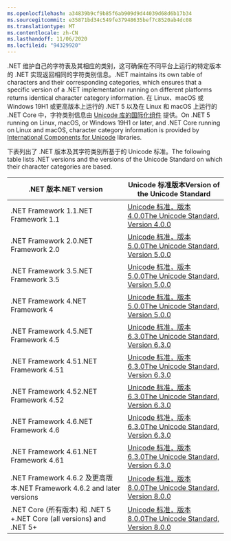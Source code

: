 ```yaml
---
ms.openlocfilehash: a34839b9cf9b85f6ab909d9d44039d68d6b17b34
ms.sourcegitcommit: e35871bd34c549fe37948635bef7c8520ab4dc08
ms.translationtype: MT
ms.contentlocale: zh-CN
ms.lasthandoff: 11/06/2020
ms.locfileid: "94329920"
---
```

<span data-ttu-id="282f7-101">.NET 维护自己的字符表及其相应的类别，这可确保在不同平台上运行的特定版本的 .NET 实现返回相同的字符类别信息。</span><span class="sxs-lookup"><span data-stu-id="282f7-101">.NET maintains its own table of characters and their corresponding categories, which ensures that a specific version of a .NET implementation running on different platforms returns identical character category information.</span></span> <span data-ttu-id="282f7-102">在 Linux、macOS 或 Windows 19H1 或更高版本上运行的 .NET 5 以及在 Linux 和 macOS 上运行的 .NET Core 中，字符类别信息由 [Unicode 库的国际化组件](http://site.icu-project.org/) 提供。</span><span class="sxs-lookup"><span data-stu-id="282f7-102">On .NET 5 running on Linux, macOS, or Windows 19H1 or later, and .NET Core running on Linux and macOS, character category information is provided by [International Components for Unicode](http://site.icu-project.org/) libraries.</span></span>

<span data-ttu-id="282f7-103">下表列出了 .NET 版本及其字符类别所基于的 Unicode 标准。</span><span class="sxs-lookup"><span data-stu-id="282f7-103">The following table lists .NET versions and the versions of the Unicode Standard on which their character categories are based.</span></span>

|<span data-ttu-id="282f7-104">.NET 版本</span><span class="sxs-lookup"><span data-stu-id="282f7-104">.NET version</span></span>|<span data-ttu-id="282f7-105">Unicode 标准版本</span><span class="sxs-lookup"><span data-stu-id="282f7-105">Version of the Unicode Standard</span></span>|
|----------------------------|-------------------------------------|
|<span data-ttu-id="282f7-106">.NET Framework 1.1</span><span class="sxs-lookup"><span data-stu-id="282f7-106">.NET Framework 1.1</span></span>|[<span data-ttu-id="282f7-107">Unicode 标准，版本 4.0.0</span><span class="sxs-lookup"><span data-stu-id="282f7-107">The Unicode Standard, Version 4.0.0</span></span>](https://www.unicode.org/versions/Unicode4.0.0/)|
|<span data-ttu-id="282f7-108">.NET Framework 2.0</span><span class="sxs-lookup"><span data-stu-id="282f7-108">.NET Framework 2.0</span></span>|[<span data-ttu-id="282f7-109">Unicode 标准，版本 5.0.0</span><span class="sxs-lookup"><span data-stu-id="282f7-109">The Unicode Standard, Version 5.0.0</span></span>](https://www.unicode.org/versions/Unicode5.0.0)|
|<span data-ttu-id="282f7-110">.NET Framework 3.5</span><span class="sxs-lookup"><span data-stu-id="282f7-110">.NET Framework 3.5</span></span>|[<span data-ttu-id="282f7-111">Unicode 标准，版本 5.0.0</span><span class="sxs-lookup"><span data-stu-id="282f7-111">The Unicode Standard, Version 5.0.0</span></span>](https://www.unicode.org/versions/Unicode5.0.0)|
|<span data-ttu-id="282f7-112">.NET Framework 4</span><span class="sxs-lookup"><span data-stu-id="282f7-112">.NET Framework 4</span></span>|[<span data-ttu-id="282f7-113">Unicode 标准，版本 5.0.0</span><span class="sxs-lookup"><span data-stu-id="282f7-113">The Unicode Standard, Version 5.0.0</span></span>](https://www.unicode.org/versions/Unicode5.0.0)|
|<span data-ttu-id="282f7-114">.NET Framework 4.5</span><span class="sxs-lookup"><span data-stu-id="282f7-114">.NET Framework 4.5</span></span>|[<span data-ttu-id="282f7-115">Unicode 标准，版本 6.3.0</span><span class="sxs-lookup"><span data-stu-id="282f7-115">The Unicode Standard, Version 6.3.0</span></span>](https://www.unicode.org/versions/Unicode6.3.0/)|
|<span data-ttu-id="282f7-116">.NET Framework 4.51</span><span class="sxs-lookup"><span data-stu-id="282f7-116">.NET Framework 4.51</span></span>|[<span data-ttu-id="282f7-117">Unicode 标准，版本 6.3.0</span><span class="sxs-lookup"><span data-stu-id="282f7-117">The Unicode Standard, Version 6.3.0</span></span>](https://www.unicode.org/versions/Unicode6.3.0/)|
|<span data-ttu-id="282f7-118">.NET Framework 4.52</span><span class="sxs-lookup"><span data-stu-id="282f7-118">.NET Framework 4.52</span></span>|[<span data-ttu-id="282f7-119">Unicode 标准，版本 6.3.0</span><span class="sxs-lookup"><span data-stu-id="282f7-119">The Unicode Standard, Version 6.3.0</span></span>](https://www.unicode.org/versions/Unicode6.3.0/)|
|<span data-ttu-id="282f7-120">.NET Framework 4.6</span><span class="sxs-lookup"><span data-stu-id="282f7-120">.NET Framework 4.6</span></span>|[<span data-ttu-id="282f7-121">Unicode 标准，版本 6.3.0</span><span class="sxs-lookup"><span data-stu-id="282f7-121">The Unicode Standard, Version 6.3.0</span></span>](https://www.unicode.org/versions/Unicode6.3.0/)|
|<span data-ttu-id="282f7-122">.NET Framework 4.61</span><span class="sxs-lookup"><span data-stu-id="282f7-122">.NET Framework 4.61</span></span>|[<span data-ttu-id="282f7-123">Unicode 标准，版本 6.3.0</span><span class="sxs-lookup"><span data-stu-id="282f7-123">The Unicode Standard, Version 6.3.0</span></span>](https://www.unicode.org/versions/Unicode6.3.0/)|
|<span data-ttu-id="282f7-124">.NET Framework 4.6.2 及更高版本</span><span class="sxs-lookup"><span data-stu-id="282f7-124">.NET Framework 4.6.2 and later versions</span></span>|[<span data-ttu-id="282f7-125">Unicode 标准，版本 8.0.0</span><span class="sxs-lookup"><span data-stu-id="282f7-125">The Unicode Standard, Version 8.0.0</span></span>](https://www.unicode.org/versions/Unicode8.0.0/)|
|<span data-ttu-id="282f7-126">.NET Core (所有版本) 和 .NET 5 +</span><span class="sxs-lookup"><span data-stu-id="282f7-126">.NET Core (all versions) and .NET 5+</span></span>|[<span data-ttu-id="282f7-127">Unicode 标准，版本 8.0.0</span><span class="sxs-lookup"><span data-stu-id="282f7-127">The Unicode Standard, Version 8.0.0</span></span>](https://www.unicode.org/versions/Unicode8.0.0/)|

